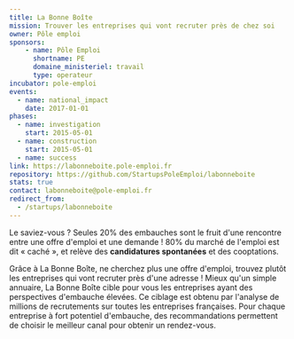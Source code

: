 ```yaml
---
title: La Bonne Boîte
mission: Trouver les entreprises qui vont recruter près de chez soi
owner: Pôle emploi
sponsors: 
    - name: Pôle Emploi
      shortname: PE
      domaine_ministeriel: travail
      type: operateur
incubator: pole-emploi
events:
  - name: national_impact
    date: 2017-01-01
phases:
  - name: investigation
    start: 2015-05-01
  - name: construction
    start: 2015-05-01    
  - name: success
link: https://labonneboite.pole-emploi.fr
repository: https://github.com/StartupsPoleEmploi/labonneboite
stats: true
contact: labonneboite@pole-emploi.fr
redirect_from:
  - /startups/labonneboite
---
```


Le saviez-vous ? Seules 20% des embauches sont le fruit d'une rencontre entre une offre d'emploi et une demande ! 80% du marché de l'emploi est dit « caché », et relève des **candidatures spontanées** et des cooptations.

Grâce à La Bonne Boîte, ne cherchez plus une offre d'emploi, trouvez plutôt les entreprises qui vont recruter près d'une adresse ! Mieux qu'un simple annuaire, La Bonne Boîte cible pour vous les entreprises ayant des perspectives d'embauche élevées. Ce ciblage est obtenu par l'analyse de millions de recrutements sur toutes les entreprises françaises. Pour chaque entreprise à fort potentiel d'embauche, des recommandations permettent de choisir le meilleur canal pour obtenir un rendez-vous.
